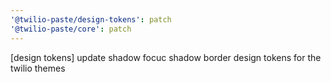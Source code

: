 ```yaml
---
'@twilio-paste/design-tokens': patch
'@twilio-paste/core': patch
---
```


[design tokens] update shadow focuc shadow border design tokens for the twilio themes
